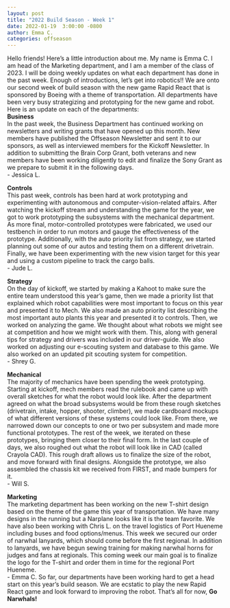 ```yaml
---
layout: post
title: "2022 Build Season - Week 1"
date: 2022-01-19  3:00:00 -0800
author: Emma C.
categories: offseason
---
```

Hello friends!
Here’s a little introduction about me. My name is Emma C. I am head of the Marketing department, and I am a member of the class of 2023. I will be doing weekly updates on what each department has done in the past week. Enough of introductions, let’s get into robotics!! 
We are onto our second week of build season with the new game Rapid React that is sponsored by Boeing with a theme of transportation. All departments have been very busy strategizing and prototyping for the new game and robot. Here is an update on each of the departments:
<br>
**Business**
<br>
In the past week, the Business Department has continued working on newsletters and writing grants that have opened up this month. New members have published the Offseason Newsletter and sent it to our sponsors, as well as interviewed members for the Kickoff Newsletter. In addition to submitting the Brain Corp Grant, both veterans and new members have been working diligently to edit and finalize the Sony Grant as we prepare to submit it in the following days.
<br>\- Jessica L.

**Controls**
<br>
This past week, controls has been hard at work prototyping and experimenting with autonomous and computer-vision-related affairs. After watching the kickoff stream and understanding the game for the year, we got to work prototyping the subsystems with the mechanical department. As more final, motor-controlled prototypes were fabricated, we used our testbench in order to run motors and gauge the effectiveness of the prototype. Additionally, with the auto priority list from strategy, we started planning out some of our autos and testing them on a different drivetrain. Finally, we have been experimenting with the new vision target for this year and using a custom pipeline to track the cargo balls.
<br>\- Jude L.

**Strategy**
<br>
On the day of kickoff, we started by making a Kahoot to make sure the entire team understood this year’s game, then we made a priority list that explained which robot capabilities were most important to focus on this year and presented it to Mech. We also made an auto priority list describing the most important auto plants this year and presented it to controls. Then, we worked on analyzing the game. We thought about what robots we might see at competition and how we might work with them. This, along with general tips for strategy and drivers was included in our driver-guide. We also worked on adjusting our e-scouting system and database to this game. We also worked on an updated pit scouting system for competition.
<br>\- Shrey G.

**Mechanical**
<br>
The majority of mechanics have been spending the week prototyping. Starting at kickoff, mech members read the rulebook and came up with overall sketches for what the robot would look like. After the department agreed on what the broad subsystems would be from these rough sketches (drivetrain, intake, hopper, shooter, climber), we made cardboard mockups of what different versions of these systems could look like. From there, we narrowed down our concepts to one or two per subsystem and made more functional prototypes. The rest of the week, we iterated on these prototypes, bringing them closer to their final form. In the last couple of days, we also roughed out what the robot will look like in CAD (called Crayola CAD). This rough draft allows us to finalize the size of the robot, and move forward with final designs. Alongside the prototype, we also assembled the chassis kit we received from FIRST, and made bumpers for it.
<br>\- Will S.

**Marketing**
<br>
The marketing department has been working on the new T-shirt design based on the theme of the game this year of transportation. We have many designs in the running but a Narplane looks like it is the team favorite. We have also been working with Chris L. on the travel logistics of Port Hueneme including buses and food options/menus. This week we secured our order of narwhal lanyards, which should come before the first regional. In addition to lanyards, we have begun sewing training for making narwhal horns for judges and fans at regionals. This coming week our main goal is to finalize the logo for the T-shirt and order them in time for the regional Port Hueneme.
<br>\- Emma C.
So far, our departments have been working hard to get a head start on this year’s build season. We are ecstatic to play the new Rapid React game and look forward to improving the robot. That’s all for now, **Go Narwhals!**